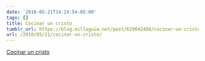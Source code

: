 ```yaml
---
date: '2010-05-21T14:19:54-05:00'
tags: []
title: Cocinar un cristo
tumblr_url: https://blog.millaguie.net/post/619042488/cocinar-un-cristo
url: /2010/05/21/cocinar-un-cristo/
---
```


[Cocinar un cristo](http://www.youtube.com/watch?v=1bTFn-T85Xw)  